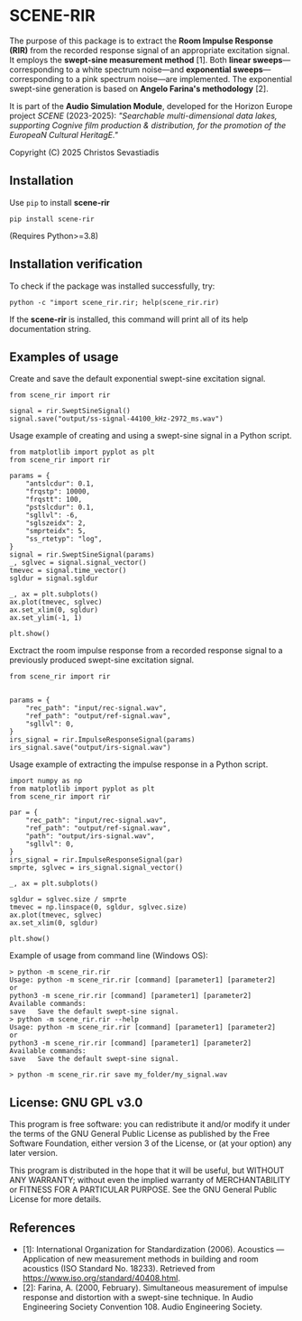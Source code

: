 # SCENE-RIR

The purpose of this package is to extract the **Room Impulse Response (RIR)** from the 
recorded response signal of an appropriate excitation signal. It employs the **swept-sine 
measurement method** [1]. Both **linear sweeps**—corresponding to a white spectrum
noise—and **exponential sweeps**—corresponding to a pink spectrum noise—are implemented.
 The exponential swept-sine generation is based on **Angelo Farina's methodology** [2].

It is part of the  **Audio Simulation Module**, developed for the Horizon Europe project *SCENE* (2023-2025):
*"Searchable multi-dimensional data lakes, supporting Cognive film production & distribution, for the promotion of the EuropeaN Cultural HeritagE."*

Copyright (C) 2025 Christos Sevastiadis

## Installation

Use `pip` to install **scene-rir**

```
pip install scene-rir
```
(Requires Python>=3.8)


## Installation verification
To check if the package was installed successfully, try:
```
python -c "import scene_rir.rir; help(scene_rir.rir)
```
If the **scene-rir** is installed, this command will print all of its help documentation
string.

## Examples of usage
Create and save the default exponential swept-sine excitation signal.
```        
from scene_rir import rir

signal = rir.SweptSineSignal()
signal.save("output/ss-signal-44100_kHz-2972_ms.wav")
```

Usage example of creating and using a swept-sine signal in a Python script.
```
from matplotlib import pyplot as plt
from scene_rir import rir

params = {
    "antslcdur": 0.1,
    "frqstp": 10000,
    "frqstt": 100,
    "pstslcdur": 0.1,
    "sgllvl": -6,
    "sglszeidx": 2,
    "smprteidx": 5,
    "ss_rtetyp": "log",
}
signal = rir.SweptSineSignal(params)
_, sglvec = signal.signal_vector()
tmevec = signal.time_vector()
sgldur = signal.sgldur

_, ax = plt.subplots()
ax.plot(tmevec, sglvec)
ax.set_xlim(0, sgldur)
ax.set_ylim(-1, 1)

plt.show()
```

Exctract the room impulse response from a recorded response signal to a
previously produced swept-sine excitation signal.

```
from scene_rir import rir


params = {
    "rec_path": "input/rec-signal.wav",
    "ref_path": "output/ref-signal.wav",
    "sgllvl": 0,
}
irs_signal = rir.ImpulseResponseSignal(params)
irs_signal.save("output/irs-signal.wav")
```

Usage example of extracting the impulse response in a Python script.
```
import numpy as np
from matplotlib import pyplot as plt
from scene_rir import rir

par = {
    "rec_path": "input/rec-signal.wav",
    "ref_path": "output/ref-signal.wav",
    "path": "output/irs-signal.wav",
    "sgllvl": 0,
}
irs_signal = rir.ImpulseResponseSignal(par)
smprte, sglvec = irs_signal.signal_vector()

_, ax = plt.subplots()

sgldur = sglvec.size / smprte
tmevec = np.linspace(0, sgldur, sglvec.size)
ax.plot(tmevec, sglvec)
ax.set_xlim(0, sgldur)

plt.show()
```

Example of usage from command line (Windows OS):
```
> python -m scene_rir.rir
Usage: python -m scene_rir.rir [command] [parameter1] [parameter2]
or
python3 -m scene_rir.rir [command] [parameter1] [parameter2]
Available commands:
save   Save the default swept-sine signal.
> python -m scene_rir.rir --help
Usage: python -m scene_rir.rir [command] [parameter1] [parameter2]
or
python3 -m scene_rir.rir [command] [parameter1] [parameter2]
Available commands:
save   Save the default swept-sine signal.

> python -m scene_rir.rir save my_folder/my_signal.wav
```

## License: GNU GPL v3.0

This program is free software: you can redistribute it and/or modify
it under the terms of the GNU General Public License as published by
the Free Software Foundation, either version 3 of the License, or
(at your option) any later version.

This program is distributed in the hope that it will be useful,
but WITHOUT ANY WARRANTY; without even the implied warranty of
MERCHANTABILITY or FITNESS FOR A PARTICULAR PURPOSE.  See the
GNU General Public License for more details.

## References

- [1]: International Organization for Standardization (2006). Acoustics — Application of new measurement methods in building and room acoustics (ISO Standard No. 18233). Retrieved from https://www.iso.org/standard/40408.html.
- [2]: Farina, A. (2000, February). Simultaneous measurement of impulse response and distortion with a swept-sine technique. In Audio Engineering Society Convention 108. Audio Engineering Society.
